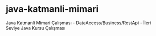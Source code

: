 # java-katmanli-mimari
Java Katmanli Mimari Çalışması - DataAccess/Business/RestApi - İleri Seviye Java Kursu Çalışması
